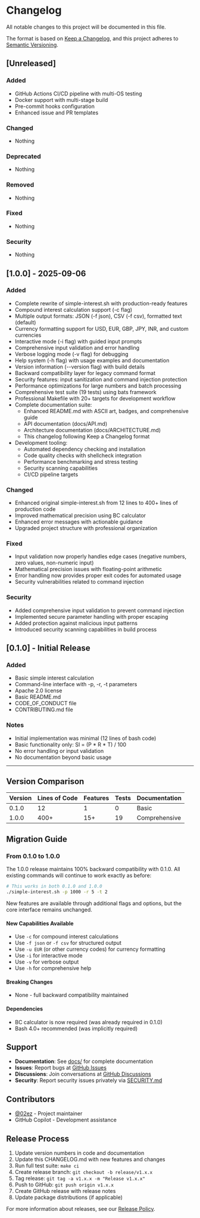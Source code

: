 # Changelog

All notable changes to this project will be documented in this file.

The format is based on [Keep a Changelog](https://keepachangelog.com/en/1.0.0/),
and this project adheres to [Semantic Versioning](https://semver.org/spec/v2.0.0.html).

## [Unreleased]

### Added
- GitHub Actions CI/CD pipeline with multi-OS testing
- Docker support with multi-stage build
- Pre-commit hooks configuration
- Enhanced issue and PR templates

### Changed
- Nothing

### Deprecated
- Nothing

### Removed
- Nothing

### Fixed
- Nothing

### Security
- Nothing

## [1.0.0] - 2025-09-06

### Added
- Complete rewrite of simple-interest.sh with production-ready features
- Compound interest calculation support (-c flag)
- Multiple output formats: JSON (-f json), CSV (-f csv), formatted text (default)
- Currency formatting support for USD, EUR, GBP, JPY, INR, and custom currencies
- Interactive mode (-i flag) with guided input prompts
- Comprehensive input validation and error handling
- Verbose logging mode (-v flag) for debugging
- Help system (-h flag) with usage examples and documentation
- Version information (--version flag) with build details
- Backward compatibility layer for legacy command format
- Security features: input sanitization and command injection protection
- Performance optimizations for large numbers and batch processing
- Comprehensive test suite (19 tests) using bats framework
- Professional Makefile with 20+ targets for development workflow
- Complete documentation suite:
  - Enhanced README.md with ASCII art, badges, and comprehensive guide
  - API documentation (docs/API.md)
  - Architecture documentation (docs/ARCHITECTURE.md)
  - This changelog following Keep a Changelog format
- Development tooling:
  - Automated dependency checking and installation
  - Code quality checks with shellcheck integration
  - Performance benchmarking and stress testing
  - Security scanning capabilities
  - CI/CD pipeline targets

### Changed
- Enhanced original simple-interest.sh from 12 lines to 400+ lines of production code
- Improved mathematical precision using BC calculator
- Enhanced error messages with actionable guidance
- Upgraded project structure with professional organization

### Fixed
- Input validation now properly handles edge cases (negative numbers, zero values, non-numeric input)
- Mathematical precision issues with floating-point arithmetic
- Error handling now provides proper exit codes for automated usage
- Security vulnerabilities related to command injection

### Security
- Added comprehensive input validation to prevent command injection
- Implemented secure parameter handling with proper escaping
- Added protection against malicious input patterns
- Introduced security scanning capabilities in build process

## [0.1.0] - Initial Release

### Added
- Basic simple interest calculation
- Command-line interface with -p, -r, -t parameters
- Apache 2.0 license
- Basic README.md
- CODE_OF_CONDUCT file
- CONTRIBUTING.md file

### Notes
- Initial implementation was minimal (12 lines of bash code)
- Basic functionality only: SI = (P * R * T) / 100
- No error handling or input validation
- No documentation beyond basic usage

---

## Version Comparison

| Version | Lines of Code | Features | Tests | Documentation |
|---------|---------------|----------|-------|---------------|
| 0.1.0   | 12           | 1        | 0     | Basic         |
| 1.0.0   | 400+         | 15+      | 19    | Comprehensive |

## Migration Guide

### From 0.1.0 to 1.0.0

The 1.0.0 release maintains 100% backward compatibility with 0.1.0. All existing commands will continue to work exactly as before:

```bash
# This works in both 0.1.0 and 1.0.0
./simple-interest.sh -p 1000 -r 5 -t 2
```

New features are available through additional flags and options, but the core interface remains unchanged.

#### New Capabilities Available
- Use `-c` for compound interest calculations
- Use `-f json` or `-f csv` for structured output
- Use `-u EUR` (or other currency codes) for currency formatting
- Use `-i` for interactive mode
- Use `-v` for verbose output
- Use `-h` for comprehensive help

#### Breaking Changes
- None - full backward compatibility maintained

#### Dependencies
- BC calculator is now required (was already required in 0.1.0)
- Bash 4.0+ recommended (was implicitly required)

## Support

- **Documentation**: See [docs/](docs/) for complete documentation
- **Issues**: Report bugs at [GitHub Issues](https://github.com/02ez/github-final-project/issues)
- **Discussions**: Join conversations at [GitHub Discussions](https://github.com/02ez/github-final-project/discussions)
- **Security**: Report security issues privately via [SECURITY.md](SECURITY.md)

## Contributors

- [@02ez](https://github.com/02ez) - Project maintainer
- GitHub Copilot - Development assistance

## Release Process

1. Update version numbers in code and documentation
2. Update this CHANGELOG.md with new features and changes
3. Run full test suite: `make ci`
4. Create release branch: `git checkout -b release/v1.x.x`
5. Tag release: `git tag -a v1.x.x -m "Release v1.x.x"`
6. Push to GitHub: `git push origin v1.x.x`
7. Create GitHub release with release notes
8. Update package distributions (if applicable)

For more information about releases, see our [Release Policy](docs/RELEASE_POLICY.md).